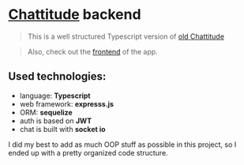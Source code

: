 # [Chattitude](https://chattitude.herokuapp.com) backend
> This is a well structured Typescript version of [old Chattitude](https://github.com/thedenisnikulin/chattitude-app-old)

> Also, check out the [frontend](https://github.com/thedenisnikulin/chattitude-app-frontend) of the app.

## Used technologies:
* language: **Typescript**
* web framework: **expresss.js**
* ORM: **sequelize**
* auth is based on **JWT**
* chat is built with **socket io**

I did my best to add as much OOP stuff as possible in this project, so I ended up with a pretty organized code structure.
